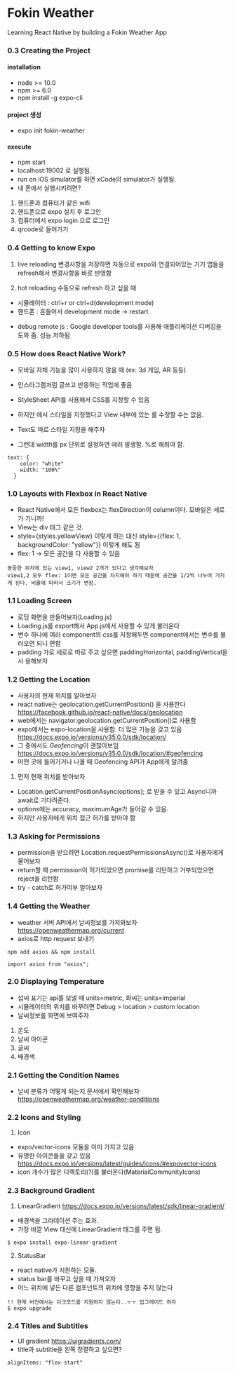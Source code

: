 # Fokin Weather

Learning React Native by building a Fokin Weather App

### 0.3 Creating the Project

#### installation

- node >= 10.0
- npm >= 6.0
- npm install -g expo-cli

#### project 생성

- expo init fokin-weather

#### execute

- npm start
- localhost:19002 로 실행됨.
- run on iOS simulator를 하면 xCode의 simulator가 실행됨.
- 내 폰에서 실행시키려면?

1. 핸드폰과 컴퓨터가 같은 wifi
2. 핸드폰으로 expo 설치 후 로그인
3. 컴퓨터에서 expo login 으로 로그인
4. qrcode로 들어가기

### 0.4 Getting to know Expo

1. live reloading 변경사항을 저장하면 자동으로 expo와 연결되어있는 기기 앱들을
   refresh해서 변경사항을 바로 반영함

2. hot reloading 수동으로 refresh 하고 싶을 때

- 시뮬레이터 : ctrl+r or ctrl+d(development mode)
- 핸드폰 : 흔들어서 development mode -> restart

* debug remote js : Google developer tools를 사용해 애플리케이션 디버깅을 도와
  줌. 성능 저하됨

### 0.5 How does React Native Work?

- 모바일 자체 기능을 많이 사용하지 않을 때 (ex: 3d 게임, AR 등등)
- 인스타그램처럼 글쓰고 반응하는 작업에 좋음

- StyleSheet API를 사용해서 CSS를 지정할 수 있음
- 하지만 <View>에서 스타일을 지정했다고 View 내부에 있는 <Text>를 수정할 수는
  없음.
- Text도 따로 스타일 지정을 해주자
- 그런데 width를 px 단위로 설정하면 에러 발생함. %로 해줘야 함.

```
text: {
    color: "white"
    width: "100%"
  }
```

### 1.0 Layouts with Flexbox in React Native

- React Native에서 모든 flexbox는 flexDirection이 column이다. 모바일은 세로가
  기니까!
- View는 div 태그 같은 것.
- style={styles.yellowView} 이렇게 하는 대신 style={{flex: 1,
      backgroundColor: "yellow"}} 이렇게 해도 됨
- flex: 1 -> 모든 공간을 다 사용할 수 있음

```
동등한 위치에 있는 view1, view2 2개가 있다고 생각해보자
view1,2 모두 flex: 1이면 모든 공간을 차지해야 하기 때문에 공간을 1/2씩 나누어 가지게 된다. 비율에 따라서 크기가 변함.
```

### 1.1 Loading Screen

- 로딩 화면을 만들어보자(Loading.js)
- Loading.js를 export해서 App.js에서 사용할 수 있게 불러온다
- 변수 하나에 여러 component의 css를 지정해두면 component에서는 변수를 불러오면 되니 편함
- padding 가로 세로로 따로 주고 싶으면 paddingHorizontal, paddingVertical을 사
  용해보자

### 1.2 Getting the Location

- 사용자의 현재 위치를 알아보자
- react native는 geolocation.getCurrentPosition() 을 사용한다
  https://facebook.github.io/react-native/docs/geolocation
- web에서는 navigator.geolocation.getCurrentPosition()로 사용함
- expo에서는 expo-location을 사용함. 더 많은 기능을 갖고 있음
  https://docs.expo.io/versions/v35.0.0/sdk/location/
- 그 중에서도 *Geofencing*이 괜찮아보임
  https://docs.expo.io/versions/v35.0.0/sdk/location/#geofencing
- 어떤 곳에 들어가거나 나올 때 Geofencing API가 App에게 알려줌

1. 먼저 현재 위치를 받아보자

- Location.getCurrentPositionAsync(options); 로 받을 수 있고 Async니까 await로 기다려준다.
- options에는 accuracy, maximumAge가 들어갈 수 있음.
- 하지만 사용자에게 위치 접근 허가를 받아야 함

### 1.3 Asking for Permissions

- permission을 받으려면 Location.requestPermissionsAsync()로 사용자에게 물어보자
- return할 때 permission이 허가되었으면 promise를 리턴하고 거부되었으면 reject을 리턴함
- try - catch로 허가여부 알아보자

### 1.4 Getting the Weather

- weather 서버 API에서 날씨정보를 가져와보자
  https://openweathermap.org/current
- axios로 http request 보내기

```
npm add axios && npm install

import axios from "axios";
```

### 2.0 Displaying Temperature

- 섭씨 표기는 api를 보낼 때 units=metric, 화씨는 units=imperial
- 시뮬레이터의 위치를 바꾸려면 Debug > location > custom location
- 날씨정보를 화면에 보여주자

1. 온도
2. 날씨 아이콘
3. 글씨
4. 배경색

### 2.1 Getting the Condition Names

- 날씨 분류가 어떻게 되는지 문서에서 확인해보자
  https://openweathermap.org/weather-conditions

### 2.2 Icons and Styling

1. Icon

- expo/vector-icons 모듈을 이미 가지고 있음
- 유명한 아이콘들을 갖고 있음
  https://docs.expo.io/versions/latest/guides/icons/#expovector-icons
- icon 개수가 많은 디렉토리(?)를 불러온다(MaterialCommunityIcons)

### 2.3 Background Gradient

1. LinearGradient
   https://docs.expo.io/versions/latest/sdk/linear-gradient/

- 배경색을 그라데이션 주는 효과.
- 가장 바깥 View 대신에 LinearGradient 태그를 주면 됨.

```
$ expo install expo-linear-gradient
```

2. StatusBar

- react native가 지원하는 모듈.
- status bar를 바꾸고 싶을 때 가져오자
- 어느 위치에 넣든 다른 컴포넌트의 위치에 영향을 주지 않는다

```
!! 현재 버전에서는 다크모드를 지원하지 않는다..ㅜㅜ 업그레이드 하자
$ expo upgrade
```

### 2.4 Titles and Subtitles

- UI gradient
  https://uigradients.com/
- title과 subtitle을 왼쪽 정렬하고 싶으면?

```
alignItems: "flex-start"
```
